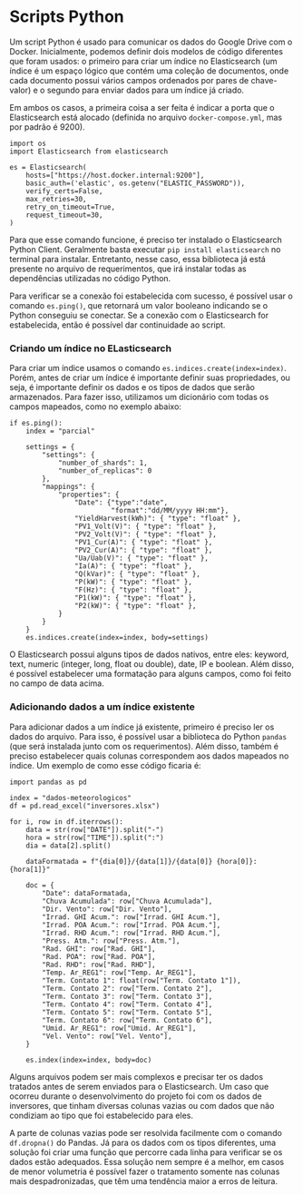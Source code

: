 # Scripts Python

Um script Python é usado para comunicar os dados do Google Drive com o Docker. Inicialmente, podemos definir dois modelos de código diferentes que foram usados: o primeiro para criar um índice no Elasticsearch (um índice é um espaço lógico que contém uma coleção de documentos, onde cada documento possui vários campos ordenados por pares de chave-valor) e o segundo para enviar dados para um índice já criado.

Em ambos os casos, a primeira coisa a ser feita é indicar a porta que o Elasticsearch está alocado (definida no arquivo `docker-compose.yml`, mas por padrão é 9200). 

```
import os
import Elasticsearch from elasticsearch

es = Elasticsearch(
    hosts=["https://host.docker.internal:9200"],
    basic_auth=('elastic', os.getenv("ELASTIC_PASSWORD")),
    verify_certs=False,
    max_retries=30,
    retry_on_timeout=True,
    request_timeout=30,
)
```

Para que esse comando funcione, é preciso ter instalado o Elasticsearch Python Client. Geralmente basta executar `pip install elasticsearch` no terminal para instalar. Entretanto, nesse caso, essa biblioteca já está presente no arquivo de requerimentos, que irá instalar todas as dependências utilizadas no código Python.

Para verificar se a conexão foi estabelecida com sucesso, é possível usar o comando `es.ping()`, que retornará um valor booleano indicando se o Python conseguiu se conectar. Se a conexão com o Elasticsearch for estabelecida, então é possível dar continuidade ao script.

### Criando um índice no ELasticsearch

Para criar um índice usamos o comando `es.indices.create(index=index)`. Porém, antes de criar um índice é importante definir suas propriedades, ou seja, é importante definir os dados e os tipos de dados que serão armazenados. Para fazer isso, utilizamos um dicionário com todas os campos mapeados, como no exemplo abaixo:

```
if es.ping():
    index = "parcial"

    settings = {
        "settings": {
            "number_of_shards": 1,
            "number_of_replicas": 0
        },
        "mappings": {
            "properties": {
                "Date": {"type":"date",
                         "format":"dd/MM/yyyy HH:mm"},
                "YieldHarvest(kWh)": { "type": "float" },
                "PV1_Volt(V)": { "type": "float" },
                "PV2_Volt(V)": { "type": "float" },
                "PV1_Cur(A)": { "type": "float" },
                "PV2_Cur(A)": { "type": "float" },
                "Ua/Uab(V)": { "type": "float" },
                "Ia(A)": { "type": "float" },
                "Q(kVar)": { "type": "float" },
                "P(kW)": { "type": "float" },
                "F(Hz)": { "type": "float" },
                "P1(kW)": { "type": "float" },
                "P2(kW)": { "type": "float" },
            }
        }
    }
    es.indices.create(index=index, body=settings)
```

O Elasticsearch possui alguns tipos de dados nativos, entre eles: keyword, text, numeric (integer, long, float ou double), date, IP e boolean. Além disso, é possível estabelecer uma formatação para alguns campos, como foi feito no campo de data acima.

### Adicionando dados a um índice existente

Para adicionar dados a um índice já existente, primeiro é preciso ler os dados do arquivo. Para isso, é possível usar a biblioteca do Python `pandas` (que será instalada junto com os requerimentos). Além disso, também é preciso estabelecer quais colunas correspondem aos dados mapeados no índice. Um exemplo de como esse código ficaria é:

```
import pandas as pd

index = "dados-meteorologicos"
df = pd.read_excel("inversores.xlsx")

for i, row in df.iterrows():
    data = str(row["DATE"]).split("-")
    hora = str(row["TIME"]).split(":")
    dia = data[2].split()

    dataFormatada = f"{dia[0]}/{data[1]}/{data[0]} {hora[0]}:{hora[1]}"

    doc = {
        "Date": dataFormatada,
        "Chuva Acumulada": row["Chuva Acumulada"],
        "Dir. Vento": row["Dir. Vento"],
        "Irrad. GHI Acum.": row["Irrad. GHI Acum."],
        "Irrad. POA Acum.": row["Irrad. POA Acum."],
        "Irrad. RHD Acum.": row["Irrad. RHD Acum."],
        "Press. Atm.": row["Press. Atm."],
        "Rad. GHI": row["Rad. GHI"],
        "Rad. POA": row["Rad. POA"],
        "Rad. RHD": row["Rad. RHD"],
        "Temp. Ar_REG1": row["Temp. Ar_REG1"],
        "Term. Contato 1": float(row["Term. Contato 1"]),
        "Term. Contato 2": row["Term. Contato 2"],
        "Term. Contato 3": row["Term. Contato 3"],
        "Term. Contato 4": row["Term. Contato 4"],
        "Term. Contato 5": row["Term. Contato 5"],
        "Term. Contato 6": row["Term. Contato 6"],
        "Umid. Ar_REG1": row["Umid. Ar_REG1"],
        "Vel. Vento": row["Vel. Vento"],
    }

    es.index(index=index, body=doc)
```

Alguns arquivos podem ser mais complexos e precisar ter os dados tratados antes de serem enviados para o Elasticsearch. Um caso que ocorreu durante o desenvolvimento do projeto foi com os dados de inversores, que tinham diversas colunas vazias ou com dados que não condiziam ao tipo que foi estabelecido para eles.

A parte de colunas vazias pode ser resolvida facilmente com o comando `df.dropna()` do Pandas. Já para os dados com os tipos diferentes, uma solução foi criar uma função que percorre cada linha para verificar se os dados estão adequados. Essa solução nem sempre é a melhor, em casos de menor volumetria é possível fazer o tratamento somente nas colunas mais despadronizadas, que têm uma tendência maior a erros de leitura.
